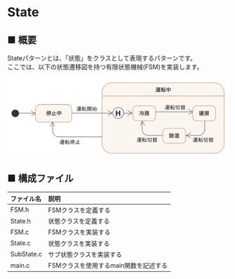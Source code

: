 # State
## ■ 概要
Stateパターンとは、「状態」をクラスとして表現するパターンです。  
ここでは、以下の状態遷移図を持つ有限状態機械(FSM)を実装します。

![A](1.jpeg)

## ■ 構成ファイル
|ファイル名|説明|
|:---|:---|
|FSM.h|FSMクラスを定義する|
|State.h|状態クラスを定義する|
|FSM.c|FSMクラスを実装する|
|State.c|状態クラスを実装する|
|SubState.c|サブ状態クラスを実装する|
|main.c|FSMクラスを使用するmain関数を記述する|
